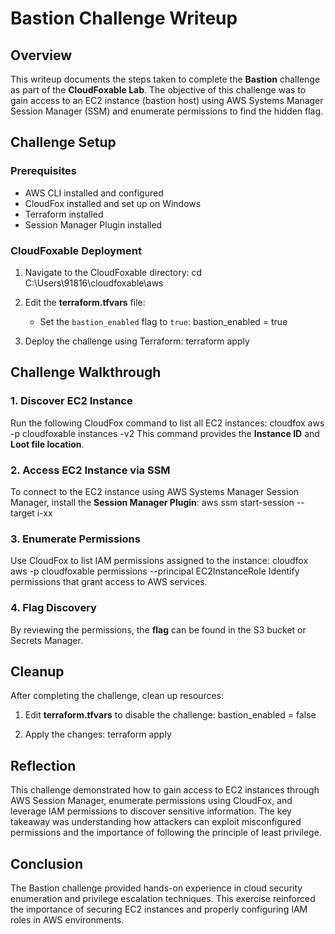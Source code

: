 # Bastion Challenge Writeup

## Overview
This writeup documents the steps taken to complete the **Bastion** challenge as part of the **CloudFoxable Lab**. The objective of this challenge was to gain access to an EC2 instance (bastion host) using AWS Systems Manager Session Manager (SSM) and enumerate permissions to find the hidden flag.

## Challenge Setup

### Prerequisites
- AWS CLI installed and configured
- CloudFox installed and set up on Windows
- Terraform installed
- Session Manager Plugin installed

### CloudFoxable Deployment
1. Navigate to the CloudFoxable directory:
   cd C:\Users\91816\cloudfoxable\aws

2. Edit the **terraform.tfvars** file:
   - Set the `bastion_enabled` flag to `true`:
   bastion_enabled = true

3. Deploy the challenge using Terraform:
   terraform apply

## Challenge Walkthrough

### 1. Discover EC2 Instance
Run the following CloudFox command to list all EC2 instances:
cloudfox aws -p cloudfoxable instances -v2
This command provides the **Instance ID** and **Loot file location**.

### 2. Access EC2 Instance via SSM
To connect to the EC2 instance using AWS Systems Manager Session Manager, install the **Session Manager Plugin**:
aws ssm start-session --target i-xx

### 3. Enumerate Permissions
Use CloudFox to list IAM permissions assigned to the instance:
cloudfox aws -p cloudfoxable permissions --principal EC2InstanceRole
Identify permissions that grant access to AWS services.

### 4. Flag Discovery
By reviewing the permissions, the **flag** can be found in the S3 bucket or Secrets Manager.



## Cleanup
After completing the challenge, clean up resources:
1. Edit **terraform.tfvars** to disable the challenge:
   bastion_enabled = false

2. Apply the changes:
   terraform apply


## Reflection
This challenge demonstrated how to gain access to EC2 instances through AWS Session Manager, enumerate permissions using CloudFox, and leverage IAM permissions to discover sensitive information. The key takeaway was understanding how attackers can exploit misconfigured permissions and the importance of following the principle of least privilege.

## Conclusion
The Bastion challenge provided hands-on experience in cloud security enumeration and privilege escalation techniques. This exercise reinforced the importance of securing EC2 instances and properly configuring IAM roles in AWS environments.